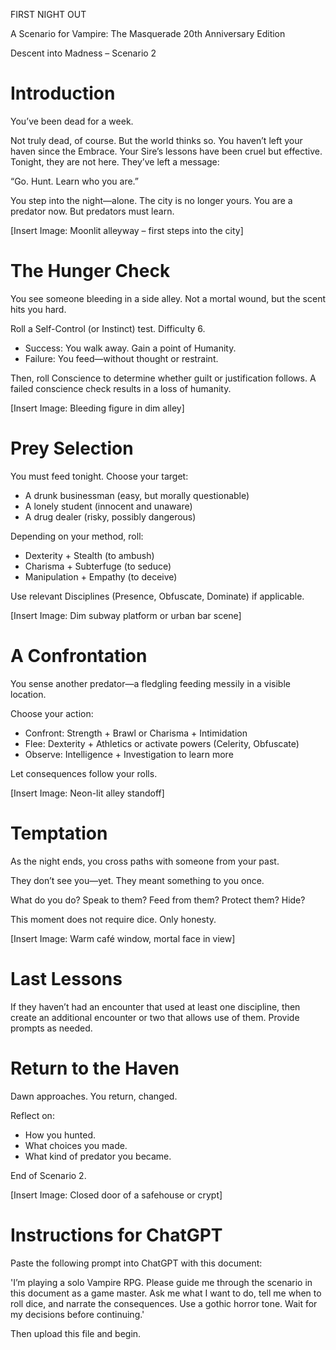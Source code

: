 FIRST NIGHT OUT

A Scenario for Vampire: The Masquerade 20th Anniversary Edition

Descent into Madness – Scenario 2

# Introduction

You’ve been dead for a week.

Not truly dead, of course. But the world thinks so. You haven’t left your haven since the Embrace. Your Sire’s lessons have been cruel but effective. Tonight, they are not here. They’ve left a message:

“Go. Hunt. Learn who you are.”

You step into the night—alone. The city is no longer yours. You are a predator now. But predators must learn.

[Insert Image: Moonlit alleyway – first steps into the city]

# The Hunger Check

You see someone bleeding in a side alley. Not a mortal wound, but the scent hits you hard.

Roll a Self-Control (or Instinct) test. Difficulty 6.

- Success: You walk away. Gain a point of Humanity.
- Failure: You feed—without thought or restraint.

Then, roll Conscience to determine whether guilt or justification follows. A failed conscience check results in a loss of humanity.

[Insert Image: Bleeding figure in dim alley]

# Prey Selection

You must feed tonight. Choose your target:

- A drunk businessman (easy, but morally questionable)
- A lonely student (innocent and unaware)
- A drug dealer (risky, possibly dangerous)

Depending on your method, roll:
- Dexterity + Stealth (to ambush)
- Charisma + Subterfuge (to seduce)
- Manipulation + Empathy (to deceive)

Use relevant Disciplines (Presence, Obfuscate, Dominate) if applicable.

[Insert Image: Dim subway platform or urban bar scene]

# A Confrontation

You sense another predator—a fledgling feeding messily in a visible location.

Choose your action:
- Confront: Strength + Brawl or Charisma + Intimidation
- Flee: Dexterity + Athletics or activate powers (Celerity, Obfuscate)
- Observe: Intelligence + Investigation to learn more

Let consequences follow your rolls.

[Insert Image: Neon-lit alley standoff]

# Temptation

As the night ends, you cross paths with someone from your past.

They don’t see you—yet. They meant something to you once.

What do you do? Speak to them? Feed from them? Protect them? Hide?

This moment does not require dice. Only honesty.

[Insert Image: Warm café window, mortal face in view]

# Last Lessons

If they haven’t had an encounter that used at least one discipline, then create an additional encounter or two that allows use of them. Provide prompts as needed.

# Return to the Haven

Dawn approaches. You return, changed.

Reflect on:
- How you hunted.
- What choices you made.
- What kind of predator you became.

End of Scenario 2.

[Insert Image: Closed door of a safehouse or crypt]

# Instructions for ChatGPT

Paste the following prompt into ChatGPT with this document:

'I’m playing a solo Vampire RPG. Please guide me through the scenario in this document as a game master. Ask me what I want to do, tell me when to roll dice, and narrate the consequences. Use a gothic horror tone. Wait for my decisions before continuing.'

Then upload this file and begin.